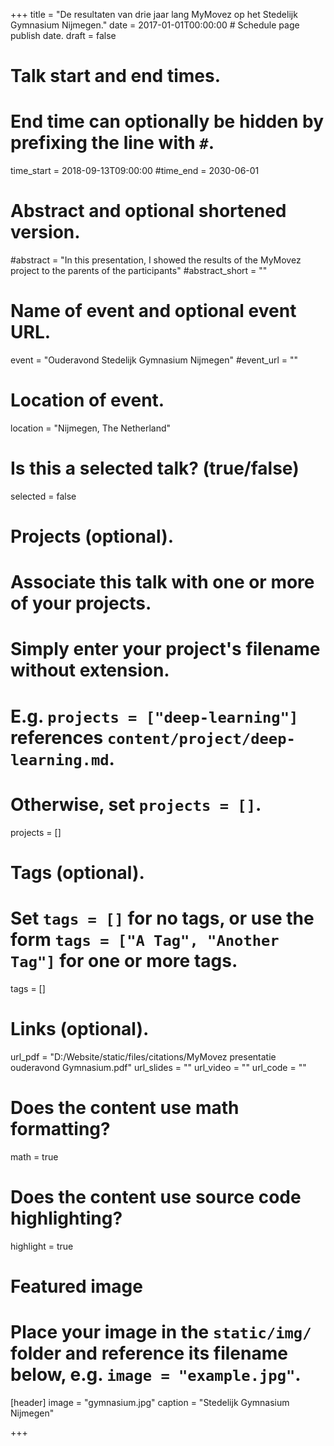 +++
title = "De resultaten van drie jaar lang MyMovez op het Stedelijk Gymnasium Nijmegen."
date = 2017-01-01T00:00:00  # Schedule page publish date.
draft = false

# Talk start and end times.
#   End time can optionally be hidden by prefixing the line with `#`.
time_start = 2018-09-13T09:00:00
#time_end = 2030-06-01

# Abstract and optional shortened version.
#abstract = "In this presentation, I showed the results of the MyMovez project to the parents of the participants"
#abstract_short = ""

# Name of event and optional event URL.
event = "Ouderavond Stedelijk Gymnasium Nijmegen"
#event_url = ""

# Location of event.
location = "Nijmegen, The Netherland"

# Is this a selected talk? (true/false)
selected = false

# Projects (optional).
#   Associate this talk with one or more of your projects.
#   Simply enter your project's filename without extension.
#   E.g. `projects = ["deep-learning"]` references `content/project/deep-learning.md`.
#   Otherwise, set `projects = []`.
projects = []

# Tags (optional).
#   Set `tags = []` for no tags, or use the form `tags = ["A Tag", "Another Tag"]` for one or more tags.
tags = []

# Links (optional).
url_pdf = "D:/Website/static/files/citations/MyMovez presentatie ouderavond Gymnasium.pdf"
url_slides = ""
url_video = ""
url_code = ""

# Does the content use math formatting?
math = true

# Does the content use source code highlighting?
highlight = true

# Featured image
# Place your image in the `static/img/` folder and reference its filename below, e.g. `image = "example.jpg"`.
[header]
image = "gymnasium.jpg"
caption = "Stedelijk Gymnasium Nijmegen"

+++
